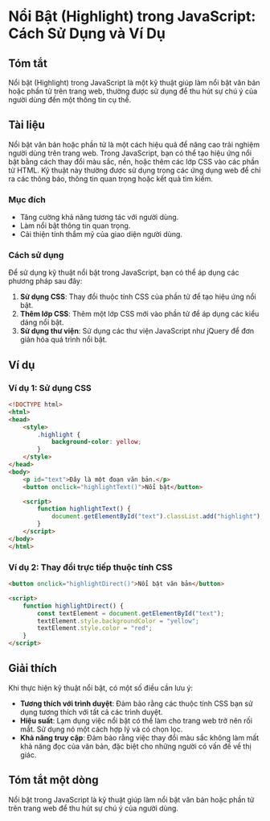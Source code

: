 <!--
Meta Description: # Nổi Bật (Highlight) trong JavaScript: Cách Sử Dụng và Ví Dụ ## Tóm tắt Nổi bật (Highlight) trong JavaScript là một kỹ thuật giúp làm nổi bật văn bản...
Meta Keywords: nổi, bật, dụng, các, một
-->

# Nổi Bật (Highlight) trong JavaScript: Cách Sử Dụng và Ví Dụ

## Tóm tắt
Nổi bật (Highlight) trong JavaScript là một kỹ thuật giúp làm nổi bật văn bản hoặc phần tử trên trang web, thường được sử dụng để thu hút sự chú ý của người dùng đến một thông tin cụ thể.

## Tài liệu
Nổi bật văn bản hoặc phần tử là một cách hiệu quả để nâng cao trải nghiệm người dùng trên trang web. Trong JavaScript, bạn có thể tạo hiệu ứng nổi bật bằng cách thay đổi màu sắc, nền, hoặc thêm các lớp CSS vào các phần tử HTML. Kỹ thuật này thường được sử dụng trong các ứng dụng web để chỉ ra các thông báo, thông tin quan trọng hoặc kết quả tìm kiếm.

### Mục đích
- Tăng cường khả năng tương tác với người dùng.
- Làm nổi bật thông tin quan trọng.
- Cải thiện tính thẩm mỹ của giao diện người dùng.

### Cách sử dụng
Để sử dụng kỹ thuật nổi bật trong JavaScript, bạn có thể áp dụng các phương pháp sau đây:

1. **Sử dụng CSS**: Thay đổi thuộc tính CSS của phần tử để tạo hiệu ứng nổi bật.
2. **Thêm lớp CSS**: Thêm một lớp CSS mới vào phần tử để áp dụng các kiểu dáng nổi bật.
3. **Sử dụng thư viện**: Sử dụng các thư viện JavaScript như jQuery để đơn giản hóa quá trình nổi bật.

## Ví dụ
### Ví dụ 1: Sử dụng CSS
```html
<!DOCTYPE html>
<html>
<head>
    <style>
        .highlight {
            background-color: yellow;
        }
    </style>
</head>
<body>
    <p id="text">Đây là một đoạn văn bản.</p>
    <button onclick="highlightText()">Nổi bật</button>

    <script>
        function highlightText() {
            document.getElementById("text").classList.add("highlight");
        }
    </script>
</body>
</html>
```

### Ví dụ 2: Thay đổi trực tiếp thuộc tính CSS
```html
<button onclick="highlightDirect()">Nổi bật văn bản</button>

<script>
    function highlightDirect() {
        const textElement = document.getElementById("text");
        textElement.style.backgroundColor = "yellow";
        textElement.style.color = "red";
    }
</script>
```

## Giải thích
Khi thực hiện kỹ thuật nổi bật, có một số điều cần lưu ý:

- **Tương thích với trình duyệt**: Đảm bảo rằng các thuộc tính CSS bạn sử dụng tương thích với tất cả các trình duyệt.
- **Hiệu suất**: Lạm dụng việc nổi bật có thể làm cho trang web trở nên rối mắt. Sử dụng nó một cách hợp lý và có chọn lọc.
- **Khả năng truy cập**: Đảm bảo rằng việc thay đổi màu sắc không làm mất khả năng đọc của văn bản, đặc biệt cho những người có vấn đề về thị giác.

## Tóm tắt một dòng
Nổi bật trong JavaScript là kỹ thuật giúp làm nổi bật văn bản hoặc phần tử trên trang web để thu hút sự chú ý của người dùng.